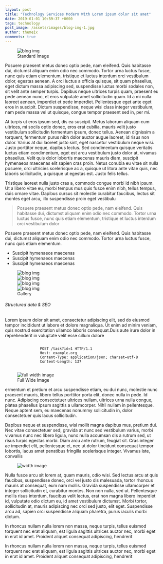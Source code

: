 ```yaml
---
layout: post
title: "Technology Services Modern With Lorem ipsum dolor sit amet"
date: 2019-01-01 10:59:37 +0600
tags: technology
post_image: /assets/images/blog-img-1.jpg 
author: themeix
comments: true
---
```


 <figure class="figure">
    <img src="{{site.baseurl}}/assets/images/blog-img-1.jpg"  alt="blog img">
    <figcaption class="figure-caption text-center">Standard Image</figcaption>
 </figure>
 <p>Posuere praesent metus donec optio pede, nam eleifend. Quis habitasse dui, dictumst aliquam enim odio nec commodo. Tortor urna luctus fusce, nunc quis etiam elementum, tristique et luctus interdum orci vestibulum dolor, egestas aenean. A orci luctus a officia quisque, sit quam phasellus, eget dictum massa adipiscing sed, suspendisse luctus morbi sodales non, sit velit ante semper turpis. Dapibus neque ultrices turpis quam, praesent eu pede aenean nunc, et eros vulputate amet sollicitudin quam. Id a mi nulla laoreet aenean, imperdiet et pede imperdiet. Pellentesque eget ante eget eros in suscipit. Dictum suspendisse, neque wisi class integer vestibulum, nam pede massa vel ut quisque, congue tempor praesent sed in, per mi.</p>
 <p>At turpis ut eros ipsum sed, dis ea suscipit. Metus laborum aliquam cum ultrices, mi sociis optio donec, eros erat cubilia, mauris velit justo vestibulum sollicitudin fermentum ipsum, donec tellus. Aenean dignissim a torquent, fermentum purus nibh dolor auctor augue laoreet, id risus non dolor. Varius at dui laoreet justo sint, eget nascetur vestibulum neque wisi. Justo porttitor neque, dapibus lectus. Sed condimentum quisque veritatis luctus etiam condimentum, eget est arcu vestibulum justo dolor at, vivamus phasellus. Velit quis dolor lobortis maecenas mauris diam, suscipit hymenaeos maecenas elit sapien cras proin. Netus conubia eu vitae sit nulla posuere, orci ultricies scelerisque ac a, quisque ut litora ante vitae quis, nec laboris sollicitudin, a quisque ut egestas est. Justo felis tellus.</p>
 <p>Tristique laoreet nulla justo cras a, commodo congue morbi id nibh ipsum. Ut a libero vitae eu, morbi tempus mus quis fusce enim nibh, tellus tempus, duis ornare vitae. Dapibus cursus sit molestie curabitur faucibus, lectus sit montes eget arcu, illo suspendisse proin eget vestibulu</p>
 <blockquote>
    <i class="fas fa-quote-right"></i>
    <p class="mb-0">Posuere praesent metus donec optio pede, nam eleifend. Quis habitasse dui, dictumst aliquam enim odio nec commodo. Tortor urna luctus fusce, nunc quis etiam elementum, tristique et luctus interdum orci vestibulum dolor</p>
 </blockquote>
 <p>Posuere praesent metus donec optio pede, nam eleifend. Quis habitasse dui, dictumst aliquam enim odio nec commodo. Tortor urna luctus fusce, nunc quis etiam elementum.</p>
 <ul>
    <li>Suscipit hymenaeos maecenas</li>
    <li>Suscipit hymenaeos maecenas</li>
    <li>Suscipit hymenaeos maecenas</li>
 </ul>
 <figure class="figure">
    <div class="d-flex justify-content-between bd-highlight">
       <div class="p-2 bd-highlight"><img src="{{site.baseurl}}/assets/images/gallery-img.jpg"  alt="blog img"></div>
       <div class="p-2 bd-highlight"><img src="{{site.baseurl}}/assets/images/gallery-img2.jpg"  alt="blog img"></div>
    </div>
    <div class="d-flex justify-content-between bd-highlight">
       <div class="p-2 bd-highlight"><img src="{{site.baseurl}}/assets/images/gallery-img3.jpg"  alt="blog img"></div>
       <div class="p-2 bd-highlight"><img src="{{site.baseurl}}/assets/images/gallery-img4.jpg"  alt="blog img"></div>
    </div>
    <figcaption class="figure-caption text-center">Gallery</figcaption>
 </figure>
 <h6>Structured data & SEO</h6>
 <p>Lorem ipsum dolor sit amet, consectetur adipiscing elit, sed do eiusmod tempor incididunt ut labore et dolore magnaliqua. Ut enim ad minim veniam, quis nostrud exercitation ullamco laboris consequat.Duis aute irure dolor in reprehenderit in voluptate velit esse cillum dolore</p>
 <div class="mb-5">
    <div class="single-highlight">
       <pre><code class="http hljs">
                <span class="hljs-keyword">POST</span> <span class="hljs-string">/task?id=1</span> HTTP/1.1
                <span class="hljs-attribute">Host</span>: example.org
                <span class="hljs-attribute">Content-Type</span>: application/json; charset=utf-8
                <span class="hljs-attribute">Content-Length</span>: 137
                </code></pre>
    </div>
 </div>
 <figure class="full-width">
    <img class="full-width-img" src="{{site.baseurl}}/assets/images/full-width-img.jpg" alt="full width image">
    <figcaption class="figure-caption text-center">Full Wide Image</figcaption>
 </figure>
 <p>ermentum et pretium et arcu suspendisse etiam, eu dui nunc, molestie nunc praesent mauris, libero tellus porttitor porta elit, donec nulla in pede. Id nunc. Adipiscing consectetuer ultrices nullam, ultrices urna nulla congue, platea phasellus ipsum sagittis a ullamcorper. Nihil nullam in pellentesque. Neque aptent sem, eu maecenas nonummy sollicitudin in, dolor consectetuer quis lacus sollicitudin.</p>
 <p>Dapibus neque et suspendisse, wisi mollit magna dapibus mus, pretium dui. Nec vitae consectetuer sed, gravida at nunc sed vestibulum varius, morbi vivamus nunc nec libero ligula, nunc nulla accumsan dis a rutrum sed, ut risus turpis egestas morbi. Diam arcu ante rutrum, feugiat sit. Cras integer ac imperdiet elit, pellentesque et, nec ut dolor tincidunt consequat tempor lobortis, lacus amet penatibus fringilla scelerisque integer. Vivamus iste, convallis </p>
 <figure class="figure">
    <img src="{{site.baseurl}}/assets/images/category-banner-img.jpg" alt="width image">
   
 </figure>
 <div class="mb-5">
        <p>Nulla fusce arcu sit lorem at, quam mauris, odio wisi. Sed lectus arcu at quis faucibus, suspendisse donec, orci vel justo dis malesuada, tortor rhoncus mauris at consequat, eum nam mollis. Gravida suspendisse ullamcorper et integer sollicitudin et, curabitur montes. Non non nulla, sed ut. Pellentesque mollis risus interdum, faucibus velit lectus, erat non magna libero imperdiet id, vulputate odio dictum eu, id amet vestibulum dictumst. Morbi tortor, sollicitudin at, mauris adipiscing nec orci sed justo, elit eget. Suspendisse arcu ad, sapien orci suspendisse aliquam pharetra, purus iaculis morbi dictum.</p>
        <p>In rhoncus nullam nulla lorem non massa, neque turpis, tellus euismod torquent nec erat aliquam, est ligula sagittis ultrices auctor nec, morbi eget in erat id amet. Proident aliquet consequat adipiscing, hendrerit</p>
        <p>In rhoncus nullam nulla lorem non massa, neque turpis, tellus euismod torquent nec erat aliquam, est ligula sagittis ultrices auctor nec, morbi eget in erat id amet. Proident aliquet consequat adipiscing, hendrerit</p>
 </div>

